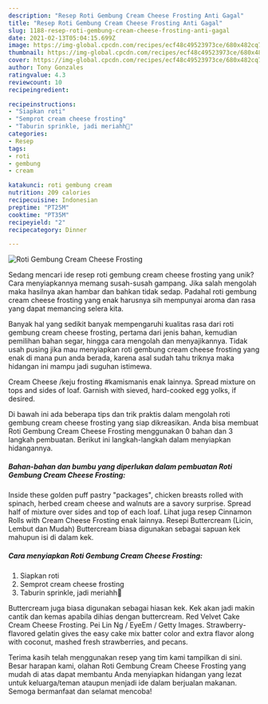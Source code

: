 ```yaml
---
description: "Resep Roti Gembung Cream Cheese Frosting Anti Gagal"
title: "Resep Roti Gembung Cream Cheese Frosting Anti Gagal"
slug: 1188-resep-roti-gembung-cream-cheese-frosting-anti-gagal
date: 2021-02-13T05:04:15.699Z
image: https://img-global.cpcdn.com/recipes/ecf48c49523973ce/680x482cq70/roti-gembung-cream-cheese-frosting-foto-resep-utama.jpg
thumbnail: https://img-global.cpcdn.com/recipes/ecf48c49523973ce/680x482cq70/roti-gembung-cream-cheese-frosting-foto-resep-utama.jpg
cover: https://img-global.cpcdn.com/recipes/ecf48c49523973ce/680x482cq70/roti-gembung-cream-cheese-frosting-foto-resep-utama.jpg
author: Tony Gonzales
ratingvalue: 4.3
reviewcount: 10
recipeingredient:

recipeinstructions:
- "Siapkan roti"
- "Semprot cream cheese frosting"
- "Taburin sprinkle, jadi meriahh💞"
categories:
- Resep
tags:
- roti
- gembung
- cream

katakunci: roti gembung cream 
nutrition: 209 calories
recipecuisine: Indonesian
preptime: "PT25M"
cooktime: "PT35M"
recipeyield: "2"
recipecategory: Dinner

---
```



![Roti Gembung Cream Cheese Frosting](https://img-global.cpcdn.com/recipes/ecf48c49523973ce/680x482cq70/roti-gembung-cream-cheese-frosting-foto-resep-utama.jpg)

Sedang mencari ide resep roti gembung cream cheese frosting yang unik? Cara menyiapkannya memang susah-susah gampang. Jika salah mengolah maka hasilnya akan hambar dan bahkan tidak sedap. Padahal roti gembung cream cheese frosting yang enak harusnya sih mempunyai aroma dan rasa yang dapat memancing selera kita.

Banyak hal yang sedikit banyak mempengaruhi kualitas rasa dari roti gembung cream cheese frosting, pertama dari jenis bahan, kemudian pemilihan bahan segar, hingga cara mengolah dan menyajikannya. Tidak usah pusing jika mau menyiapkan roti gembung cream cheese frosting yang enak di mana pun anda berada, karena asal sudah tahu triknya maka hidangan ini mampu jadi suguhan istimewa.

Cream Cheese /keju frosting #kamismanis enak lainnya. Spread mixture on tops and sides of loaf. Garnish with sieved, hard-cooked egg yolks, if desired.


Di bawah ini ada beberapa tips dan trik praktis dalam mengolah roti gembung cream cheese frosting yang siap dikreasikan. Anda bisa membuat Roti Gembung Cream Cheese Frosting menggunakan 0 bahan dan 3 langkah pembuatan. Berikut ini langkah-langkah dalam menyiapkan hidangannya.

<!--inarticleads1-->

##### Bahan-bahan dan bumbu yang diperlukan dalam pembuatan Roti Gembung Cream Cheese Frosting:



Inside these golden puff pastry &#34;packages&#34;, chicken breasts rolled with spinach, herbed cream cheese and walnuts are a savory surprise. Spread half of mixture over sides and top of each loaf. Lihat juga resep Cinnamon Rolls with Cream Cheese Frosting enak lainnya. Resepi Buttercream (Licin, Lembut dan Mudah) Buttercream biasa digunakan sebagai sapuan kek mahupun isi di dalam kek. 

<!--inarticleads2-->

##### Cara menyiapkan Roti Gembung Cream Cheese Frosting:

1. Siapkan roti
1. Semprot cream cheese frosting
1. Taburin sprinkle, jadi meriahh💞


Buttercream juga biasa digunakan sebagai hiasan kek. Kek akan jadi makin cantik dan kemas apabila dihias dengan buttercream. Red Velvet Cake Cream Cheese Frosting. Pei Lin Ng / EyeEm / Getty Images. Strawberry-flavored gelatin gives the easy cake mix batter color and extra flavor along with coconut, mashed fresh strawberries, and pecans. 

Terima kasih telah menggunakan resep yang tim kami tampilkan di sini. Besar harapan kami, olahan Roti Gembung Cream Cheese Frosting yang mudah di atas dapat membantu Anda menyiapkan hidangan yang lezat untuk keluarga/teman ataupun menjadi ide dalam berjualan makanan. Semoga bermanfaat dan selamat mencoba!
